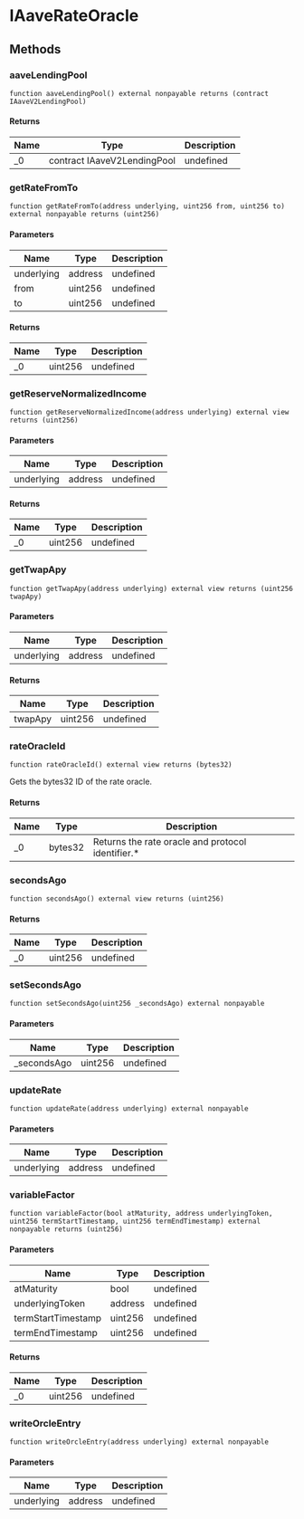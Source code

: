# IAaveRateOracle

## Methods

### aaveLendingPool

```solidity
function aaveLendingPool() external nonpayable returns (contract IAaveV2LendingPool)
```

#### Returns

| Name | Type                        | Description |
| ---- | --------------------------- | ----------- |
| \_0  | contract IAaveV2LendingPool | undefined   |

### getRateFromTo

```solidity
function getRateFromTo(address underlying, uint256 from, uint256 to) external nonpayable returns (uint256)
```

#### Parameters

| Name       | Type    | Description |
| ---------- | ------- | ----------- |
| underlying | address | undefined   |
| from       | uint256 | undefined   |
| to         | uint256 | undefined   |

#### Returns

| Name | Type    | Description |
| ---- | ------- | ----------- |
| \_0  | uint256 | undefined   |

### getReserveNormalizedIncome

```solidity
function getReserveNormalizedIncome(address underlying) external view returns (uint256)
```

#### Parameters

| Name       | Type    | Description |
| ---------- | ------- | ----------- |
| underlying | address | undefined   |

#### Returns

| Name | Type    | Description |
| ---- | ------- | ----------- |
| \_0  | uint256 | undefined   |

### getTwapApy

```solidity
function getTwapApy(address underlying) external view returns (uint256 twapApy)
```

#### Parameters

| Name       | Type    | Description |
| ---------- | ------- | ----------- |
| underlying | address | undefined   |

#### Returns

| Name    | Type    | Description |
| ------- | ------- | ----------- |
| twapApy | uint256 | undefined   |

### rateOracleId

```solidity
function rateOracleId() external view returns (bytes32)
```

Gets the bytes32 ID of the rate oracle.

#### Returns

| Name | Type    | Description                                        |
| ---- | ------- | -------------------------------------------------- |
| \_0  | bytes32 | Returns the rate oracle and protocol identifier.\* |

### secondsAgo

```solidity
function secondsAgo() external view returns (uint256)
```

#### Returns

| Name | Type    | Description |
| ---- | ------- | ----------- |
| \_0  | uint256 | undefined   |

### setSecondsAgo

```solidity
function setSecondsAgo(uint256 _secondsAgo) external nonpayable
```

#### Parameters

| Name         | Type    | Description |
| ------------ | ------- | ----------- |
| \_secondsAgo | uint256 | undefined   |

### updateRate

```solidity
function updateRate(address underlying) external nonpayable
```

#### Parameters

| Name       | Type    | Description |
| ---------- | ------- | ----------- |
| underlying | address | undefined   |

### variableFactor

```solidity
function variableFactor(bool atMaturity, address underlyingToken, uint256 termStartTimestamp, uint256 termEndTimestamp) external nonpayable returns (uint256)
```

#### Parameters

| Name               | Type    | Description |
| ------------------ | ------- | ----------- |
| atMaturity         | bool    | undefined   |
| underlyingToken    | address | undefined   |
| termStartTimestamp | uint256 | undefined   |
| termEndTimestamp   | uint256 | undefined   |

#### Returns

| Name | Type    | Description |
| ---- | ------- | ----------- |
| \_0  | uint256 | undefined   |

### writeOrcleEntry

```solidity
function writeOrcleEntry(address underlying) external nonpayable
```

#### Parameters

| Name       | Type    | Description |
| ---------- | ------- | ----------- |
| underlying | address | undefined   |
